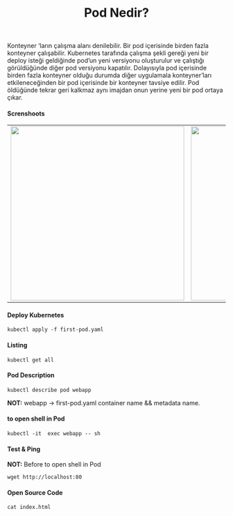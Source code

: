 <h1 align="center"> Pod Nedir? </h1> <br>

Konteyner ‘ların çalışma alanı denilebilir. Bir pod içerisinde birden fazla konteyner çalışabilir. Kubernetes tarafında çalışma şekli gereği yeni bir deploy isteği geldiğinde pod’un yeni versiyonu oluşturulur ve çalıştığı görüldüğünde diğer pod versiyonu kapatılır. Dolayısıyla pod içerisinde birden fazla konteyner olduğu durumda diğer uygulamala konteyner’ları etkileneceğinden bir pod içerisinde bir konteyner tavsiye edilir. Pod öldüğünde tekrar geri kalkmaz aynı imajdan onun yerine yeni bir pod ortaya çıkar.
#### Screnshoots
<table>
     <td><a href="#"><img src="https://user-images.githubusercontent.com/34090058/79017973-4b22ff00-7b7b-11ea-9abb-2958f4ad9bb6.png" width="400"></a></td>
    <td><a href="#"><img src="https://user-images.githubusercontent.com/34090058/79017974-4c542c00-7b7b-11ea-9e99-e1f664be82f5.png" width="400"></a></td>
</table>


#### Deploy Kubernetes
```
kubectl apply -f first-pod.yaml
```
#### Listing
```
kubectl get all
```
#### Pod Description
```
kubectl describe pod webapp
```
**NOT:** webapp -> first-pod.yaml  container name && metadata name.


#### to open shell in Pod
```
kubectl -it  exec webapp -- sh
```
#### Test & Ping 
**NOT:** Before to open shell in Pod
```
wget http://localhost:80
```
#### Open Source Code
```
cat index.html
```

